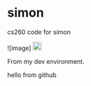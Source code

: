 # simon
cs260 code for simon

![image]
<img src="https://avatars.githubusercontent.com/u/43551854?s=40&amp;v=4" alt="@vwj1776" size="20" height="20" width="20" data-view-component="true" class="avatar avatar-small circle">

From my dev environment. 

hello from github
